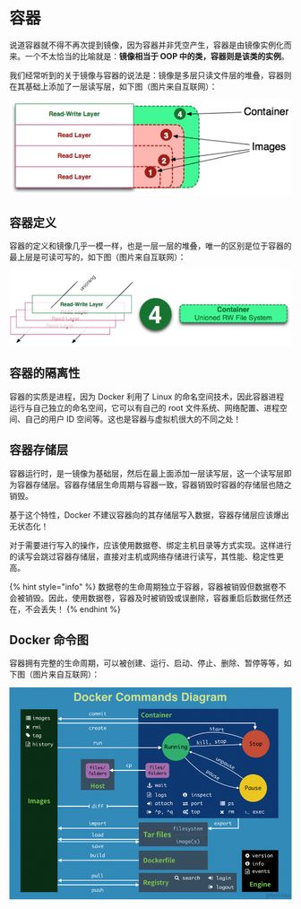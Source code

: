 # 容器

说道容器就不得不再次提到镜像，因为容器并非凭空产生，容器是由镜像实例化而来。一个不太恰当的比喻就是：**镜像相当于 OOP 中的类，容器则是该类的实例**。

我们经常听到的关于镜像与容器的说法是：镜像是多层只读文件层的堆叠，容器则在其基础上添加了一层读写层，如下图（图片来自互联网）：

![](../.gitbook/assets/image%20%285%29.png)

## 容器定义

容器的定义和镜像几乎一模一样，也是一层一层的堆叠，唯一的区别是位于容器的最上层是可读可写的，如下图（图片来自互联网）：

![](../.gitbook/assets/image%20%282%29.png)

## 容器的隔离性

容器的实质是进程，因为 Docker 利用了 Linux 的命名空间技术，因此容器进程运行与自己独立的命名空间，它可以有自己的 root 文件系统、网络配置、进程空间、自己的用户 ID 空间等。这也是容器与虚拟机很大的不同之处！

## 容器存储层

容器运行时，是一镜像为基础层，然后在最上面添加一层读写层，这一个读写层即为容器存储层。容器存储层生命周期与容器一致，容器销毁时容器的存储层也随之销毁。

基于这个特性，Docker 不建议容器向的其存储层写入数据，容器存储层应该爆出无状态化！

对于需要进行写入的操作，应该使用数据卷、绑定主机目录等方式实现。这样进行的读写会跳过容器存储层，直接对主机或网络存储进行读写，其性能、稳定性更高。

{% hint style="info" %}
数据卷的生命周期独立于容器，容器被销毁但数据卷不会被销毁。因此，使用数据卷，容器及时被销毁或误删除，容器重启后数据任然还在，不会丢失！
{% endhint %}

## Docker 命令图

容器拥有完整的生命周期，可以被创建、运行、启动、停止、删除、暂停等等，如下图（图片来自互联网）：

![](../.gitbook/assets/image%20%283%29.png)



